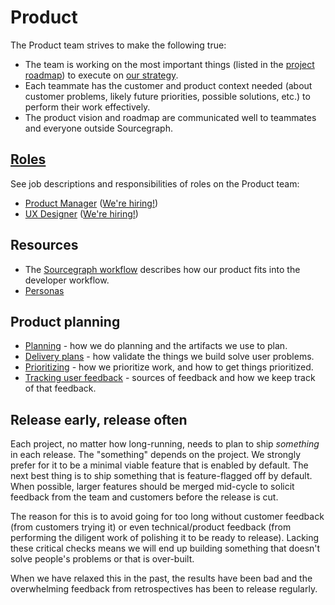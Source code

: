 # Product

The Product team strives to make the following true:

- The team is working on the most important things (listed in the [project roadmap](https://docs.google.com/document/d/1cBsE9801DcBF9chZyMnxRdolqM_1c2pPyGQz15QAvYI/edit)) to execute on [our strategy](../../company/strategy.md).
- Each teammate has the customer and product context needed (about customer problems, likely future priorities, possible solutions, etc.) to perform their work effectively.
- The product vision and roadmap are communicated well to teammates and everyone outside Sourcegraph.

## [Roles](roles.md)

See job descriptions and responsibilities of roles on the Product team:

- [Product Manager](roles.md#product-manager) ([We're hiring!](https://github.com/sourcegraph/careers/blob/master/job-descriptions/product-manager.md))
- [UX Designer](roles.md#product-designer) ([We're hiring!](https://github.com/sourcegraph/careers/blob/master/job-descriptions/ux-designer.md))

## Resources

- The [Sourcegraph workflow](../../workflow/index.md) describes how our product fits into the developer workflow.
- [Personas](personas.md)

## Product planning

- [Planning](planning.md) - how we do planning and the artifacts we use to plan.
- [Delivery plans](delivery_plans.md) - how validate the things we build solve user problems.
- [Prioritizing](prioritizing.md) - how we prioritize work, and how to get things prioritized.
- [Tracking user feedback](user_feedback.md) - sources of feedback and how we keep track of that feedback.

## Release early, release often

Each project, no matter how long-running, needs to plan to ship _something_ in each release. The "something" depends on the project. We strongly prefer for it to be a minimal viable feature that is enabled by default. The next best thing is to ship something that is feature-flagged off by default. When possible, larger features should be merged mid-cycle to solicit feedback from the team and customers before the release is cut.

The reason for this is to avoid going for too long without customer feedback (from customers trying it) or even technical/product feedback (from performing the diligent work of polishing it to be ready to release). Lacking these critical checks means we will end up building something that doesn't solve people's problems or that is over-built.

When we have relaxed this in the past, the results have been bad and the overwhelming feedback from retrospectives has been to release regularly.
